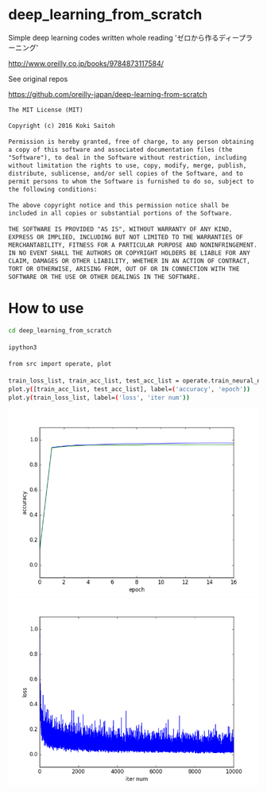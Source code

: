 # deep_learning_from_scratch

Simple deep learning codes written whole reading 'ゼロから作るディープラーニング'

<http://www.oreilly.co.jp/books/9784873117584/>

See original repos

<https://github.com/oreilly-japan/deep-learning-from-scratch>

```license
The MIT License (MIT)

Copyright (c) 2016 Koki Saitoh

Permission is hereby granted, free of charge, to any person obtaining a copy of this software and associated documentation files (the "Software"), to deal in the Software without restriction, including without limitation the rights to use, copy, modify, merge, publish, distribute, sublicense, and/or sell copies of the Software, and to permit persons to whom the Software is furnished to do so, subject to the following conditions:

The above copyright notice and this permission notice shall be included in all copies or substantial portions of the Software.

THE SOFTWARE IS PROVIDED "AS IS", WITHOUT WARRANTY OF ANY KIND, EXPRESS OR IMPLIED, INCLUDING BUT NOT LIMITED TO THE WARRANTIES OF MERCHANTABILITY, FITNESS FOR A PARTICULAR PURPOSE AND NONINFRINGEMENT. IN NO EVENT SHALL THE AUTHORS OR COPYRIGHT HOLDERS BE LIABLE FOR ANY CLAIM, DAMAGES OR OTHER LIABILITY, WHETHER IN AN ACTION OF CONTRACT, TORT OR OTHERWISE, ARISING FROM, OUT OF OR IN CONNECTION WITH THE SOFTWARE OR THE USE OR OTHER DEALINGS IN THE SOFTWARE.
```

# How to use

```bash
cd deep_learning_from_scratch

ipython3

from src import operate, plot

train_loss_list, train_acc_list, test_acc_list = operate.train_neural_net()
plot.y([train_acc_list, test_acc_list], label=('accuracy', 'epoch'))
plot.y(train_loss_list, label=('loss', 'iter num'))
```
![acc_vs_epoch](result/acc_vs_epoch.png "acc_vs_epoch")
![loss_vs_iter_num](result/loss_vs_iter_num.png "loss_vs_iter_num")
